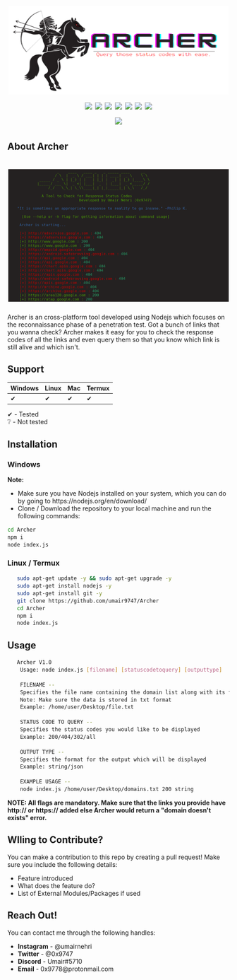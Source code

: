<h1 align="center">
<a href="https://github.com/umair9747/Archer/"><img src="logo.png" alt="logo" height="200" width="500"></a>
  <br>
  <img src="https://img.shields.io/badge/version-1.0.0-blue">
  <img src="https://img.shields.io/badge/platform-windows%20%7C%20linux%20%7C%20mac%20%7C%20termux-yellow">
  <img src="https://img.shields.io/badge/state-maintained-green">
  <img src="https://img.shields.io/badge/focus-recon-red">
  <img src="https://img.shields.io/tokei/lines/github/umair9747/Archer">
  <img src="https://img.shields.io/github/followers/umair9747?style=social">
  <img src="https://img.shields.io/github/forks/umair9747/Archer?style=social">
  <br>
  <img src="https://img.shields.io/badge/made%20with%20%3C%2F%3E%20in%20-India-brightgreen">
</h1>

<h2 align="left">
  <b>About Archer</b>
</h2>

<h1 align="center">
<img src="illustration.png" alt="output" height="300" width="500">
  </h1>
  
<p align="left">
  Archer is an cross-platform tool developed using Nodejs which focuses on the reconnaissance phase of a penetration test. Got a bunch of links that you wanna check? Archer makes it easy for you to check the response codes of all the links and even query them so that you know which link is still alive and which isn't.
 </p>
 
 <h2 align="left">
  <b>Support</b>
 </h2>
 
| Windows | Linux | Mac | Termux |
| ------- | ----- | --- | ------ |
| ✔ | ✔ | ✔ | ✔ |

✔ - Tested  <br/>
❔ - Not tested <br/>

<h2 align="left">
  <b>Installation</b>
</h2>

<h3 align="left">
  <b>Windows</b>
</h3>

<p align="left">
  <b>Note: </b><br>
  <ul type="disc">
    <li>Make sure you have Nodejs installed on your system, which you can do by going to https://nodejs.org/en/download/</li>
    <li>Clone / Download the repository to your local machine and run the following commands:</li>
   </ul>
   
   ```sh
   cd Archer
   npm i
   node index.js
   ```
  </p>
  
<h3 align="left">
  <b>Linux / Termux</b>
</h3>

<p align="left">
  
 ```sh
    sudo apt-get update -y && sudo apt-get upgrade -y
    sudo apt-get install nodejs -y
    sudo apt-get install git -y
    git clone https://github.com/umair9747/Archer
    cd Archer
    npm i
    node index.js
  ```
</p>

<h2 align="left">
  <b>Usage</b>
</h2>

<p align="left">
  
 ```sh
    Archer V1.0
     Usage: node index.js [filename] [statuscodetoquery] [outputtype]

     FILENAME --
     Specifies the file name containing the domain list along with its full location
     Note: Make sure the data is stored in txt format
     Example: /home/user/Desktop/file.txt

     STATUS CODE TO QUERY --
     Specifies the status codes you would like to be displayed
     Example: 200/404/302/all

     OUTPUT TYPE --
     Specifies the format for the output which will be displayed
     Example: string/json

     EXAMPLE USAGE -- 
     node index.js /home/user/Desktop/domains.txt 200 string
  ```
  <b>NOTE: All flags are mandatory. Make sure that the links you provide have http:// or https:// added else Archer would return a "domain doesn't exists" error.</b>
</p>


 <h2 align="left">
  <b>Wlling to Contribute?</b>
 </h2>

<p align="left">
  You can make a contribution to this repo by creating a pull request! Make sure you include the following details:
  <ul type="disc">
    <li> Feature introduced</li>
    <li> What does the feature do? </li>
    <li> List of External Modules/Packages if used </li>
    </ul>
  </p>
  
  <h2 align="left">
  <b>Reach Out!</b>
 </h2>

<p align="left">
  You can contact me through the following handles:
  <ul type="disc">
    <li> <b>Instagram</b> - @umairnehri</li>
    <li> <b>Twitter</b> - @0x9747</li>
    <li> <b>Discord</b> - Umair#5710 </li>
    <li> <b>Email</b> - 0x9778@protonmail.com </li>
    </ul>
  </p>
